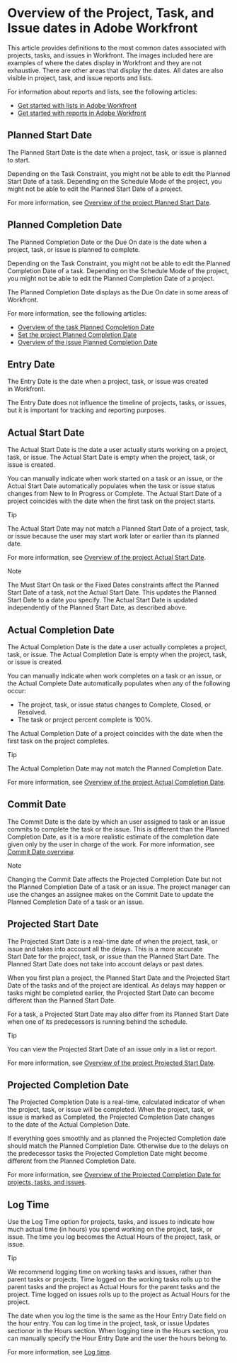 

# Overview of the Project, Task, and Issue dates in Adobe Workfront

This article provides definitions to the most common dates associated with projects, tasks, and issues in Workfront. The images included here are examples of where the dates display in&nbsp;Workfront and they are not exhaustive. There are other areas that display the dates.&nbsp;All dates are also visible in project, task, and issue reports and lists.

For information about reports and lists, see the following articles:

* [Get started with lists in Adobe Workfront](../../workfront-basics/navigate-workfront/use-lists/view-items-in-a-list.md) 
* [Get started with reports in Adobe Workfront](../../reports-and-dashboards/reports/reporting/get-started-reports-workfront.md)

## Planned Start Date

The Planned Start Date is the date when a project, task, or issue is planned to start.

Depending on the Task Constraint, you might not be able to edit the Planned Start Date of a task. Depending on the Schedule Mode of the project, you might not be able to edit the Planned Start&nbsp;Date of a project.

For more information, see [Overview of the project Planned Start Date](../../manage-work/projects/planning-a-project/project-planned-start-date.md).

## Planned Completion Date

The Planned Completion Date or the Due On date is the date when a project, task, or issue is planned to complete.

Depending on the Task Constraint, you might not be able to edit the Planned Completion Date of a task. Depending on the Schedule Mode of the project, you might not be able to edit the Planned Completion Date of a project.

The Planned Completion Date displays as the Due On date in some areas of Workfront.

For more information, see the following articles:

* [Overview of the task Planned Completion Date](../../manage-work/tasks/task-information/task-planned-completion-date.md) 
* [Set the project Planned Completion Date](../../manage-work/projects/planning-a-project/project-planned-completion-date.md) 
* [Overview of the issue Planned Completion Date](../../manage-work/issues/issue-information/issue-planned-completion-date.md)

## Entry Date

The Entry Date is the date when a project, task, or issue was created in&nbsp;Workfront.

The Entry Date does not influence the timeline of projects, tasks, or issues, but it is important for tracking and reporting purposes.

## Actual Start Date

The Actual Start Date is the date a user actually starts working on a project, task, or issue. The Actual Start&nbsp;Date is empty when the project, task, or issue is created.

You can manually indicate when work started on a task or an issue, or the Actual Start Date automatically populates when the task or issue status changes from New to In Progress or Complete. The Actual Start&nbsp;Date of a project coincides with the date when the first task on the project starts.

>[!TIP]
>
>The Actual Start Date may not match a Planned Start Date of a project, task, or issue because the user may start work later or earlier than its planned date.

For more information, see [Overview of the project Actual Start Date](../../manage-work/projects/planning-a-project/project-actual-start-date.md).

>[!NOTE]
>
>The Must Start On task or the Fixed Dates constraints affect the Planned Start Date of a task, not the Actual Start Date. This updates the Planned Start Date to a date you specify. The Actual Start Date is updated independently of the Planned Start&nbsp;Date, as described above.

## Actual Completion Date

The Actual Completion Date is the date a user actually completes a project, task, or issue. The Actual Completion Date is empty when the project, task, or issue is created.

You can manually indicate when work completes on a task or an issue, or the Actual Complete Date automatically populates when any of the following occur:

* The project, task, or issue status changes to Complete, Closed, or Resolved. 
* The task or project percent complete is 100%.

The Actual Completion Date of a project coincides with the date when the first task on the project completes.

>[!TIP]
>
>The Actual Completion Date may not match the Planned Completion Date. &nbsp;

For more information, see [Overview of the project Actual Completion Date](../../manage-work/projects/planning-a-project/project-actual-completion-date.md).

## Commit Date

The Commit Date is the date by which an user assigned to task or an issue commits to complete the task or the issue. This is different than the Planned Completion Date, as it is a more realistic estimate of the completion date given only by the user in charge of the work. For more information, see [Commit Date overview](../../manage-work/projects/updating-work-in-a-project/overview-of-commit-dates.md).

>[!NOTE]
>
>Changing the Commit Date affects the Projected Completion Date but not the Planned Completion Date of a task or an issue. The project manager can use the changes an assignee makes on the Commit Date to update the Planned Completion Date of a task or an issue.

## Projected Start Date

The Projected Start Date is a real-time date of when the project, task, or issue and takes into account all the delays. This is a more accurate Start&nbsp;Date for the project, task, or issue than the Planned Start&nbsp;Date. The Planned Start Date does not take into account delays or past dates.

When you first plan a project, the Planned Start Date and the Projected Start Date of the tasks and of the project are identical. As delays may happen or tasks might be completed earlier, the Projected Start Date can become different than the Planned Start Date.&nbsp;

For a task, a Projected Start Date may also differ from its Planned Start Date when one of its predecessors is running behind the schedule.&nbsp;&nbsp;

>[!TIP]
>
>You can view the Projected Start Date of an issue only in a list or report.

For more information, see [Overview of the project Projected Start Date](../../manage-work/projects/planning-a-project/project-projected-start-date.md).

## Projected Completion Date

The Projected Completion Date is a real-time, calculated indicator of when the project, task, or issue will be completed. When&nbsp;the project, task, or issue is marked as Completed, the Projected Completion Date changes to&nbsp;the date of the&nbsp;Actual Completion Date.

If everything goes smoothly and as planned the Projected Completion date should match the Planned Completion Date.&nbsp;Otherwise due to the delays on the predecessor tasks the Projected Completion Date might become different from the Planned Completion Date.

For more information, see [Overview of the Projected Completion Date for projects, tasks, and issues](../../manage-work/projects/planning-a-project/project-projected-completion-date.md).

## Log Time

Use the Log Time option for projects, tasks, and issues to indicate how much actual time (in hours) you spend working on the project, task, or issue. The time you log becomes the Actual Hours of the project, task, or issue.

>[!TIP]
>
>We recommend logging time on working tasks and issues, rather than parent tasks or projects. Time logged on the working tasks rolls up to the parent tasks and the project as Actual Hours for the parent tasks and the project. Time logged on issues rolls up to the project as Actual Hours for the project.

The date when you log the time is the same as the Hour Entry Date field on the hour entry. You can log time in the project, task, or issue Updates sectionor in the Hours section. When logging time in the Hours section, you can manually specify the Hour Entry Date and the user the hours belong to.

For more information, see [Log time](../../timesheets/create-and-manage-timesheets/log-time.md).

